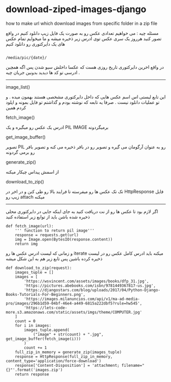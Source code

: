 # download-ziped-images-django
how to make url which download images from specific folder in a zip file

مسئله چیه :
می خواهیم تعدادی عکس رو به صورت یک فایل زیپ دانلود کنیم 
در واقع تصور کنید هرروز یک سری عکس توی ادرس زیر ذخیره میشه و ما میخوایم تمام عکس های یک دایرکتوری رو دانلود کنیم

                                                                                                         /media/pic/{date}/

در واقع اخرین دایرکتوری تاریخ روزی هست که عکسا داخلش سیو شدن
پس اگه همچین ادرسی تو کد ها دیدید بدونین جریان چیه .

------------------------------------------------------------------------------------------------------------------------------------------
image_list()

این تابع لیستی اس اسم عکس هایی که داخل دایرکتوری مشخصی هستند بهمون میده . و تو عملیات دانلود نیست . صرفا یه تابعه که نوشته بودم و گذاشتم تو فایل بمونه و اپلود کردم همین

fetch_image()

ادرس یک عکس رو میگیره و یک PIL IMAGE برمیگردونه

get_image_buffer()

تصویر PIL رو به عنوان آرگومان می گیره و تصویر رو در بافر ذخیره می کنه و تصویر بافر رو برمی گردونه

generate_zip()

از اسمش پیداس چیکار میکنه

download_to_zip()

تک تک عکس ها رو میفرسته تا فرایند بالا رو طی کنن و در اخر در HttpResponse فایل زیپ رو attach میکنه


------------------------------------------------------------------------------------------------------------------------------------------------------
اگر لازم بود تا عکس ها رو از نت دریافت کنید به جای اینکه جایی در دایرکتوری محلی ذخیره شده باشن باید از توابع زیر استفاده کنید

```
def fetch_image(url):
    ''' function to return pil image'''
    response = requests.get(url)
    img = Image.open(BytesIO(response.content))
    return img
```
    
    
و زمانی که لیست ادرس عکس ها رو iterate میکنه باید ادرس کامل عکس رو در لیست ذخیره کرده باشین پس تابع زیر هم به این شکل میشه 

```
def download_to_zip(request):
    images_tuple = []
    images = [
        'https://wsvincent.com/assets/images/books/dfp_31.jpg',
        'https://pictures.abebooks.com/isbn/9781449367817-us.jpg',
        'https://djangostars.com/blog/uploads/2017/04/Python-Django-Books-Tutorials-For-Beginners.png',
        'https://images.milanuncios.com/api/v1/ma-ad-media-pro/images/296b1d59-04bf-46e4-a449-6815a222dbf5?rule=hw545',
        'https://lets-code-more.s3.amazonaws.com/static/assets/imgs/theme/COMPUTER.jpg'
    ]
    count = 0
    for i in images:
        images_tuple.append(
            ("image" + str(count) + ".jpg", get_image_buffer(fetch_image(i)))
        )
        count += 1
    full_zip_in_memory = generate_zip(images_tuple)
    response = HttpResponse(full_zip_in_memory, content_type='application/force-download')
    response['Content-Disposition'] = 'attachment; filename="{}"'.format('images.zip')
    return response
```











